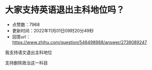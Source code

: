 # 大家支持英语退出主科地位吗？
- 点赞数：7968
- 更新时间：2022年11月01日09时20分49秒
- 回答url：https://www.zhihu.com/question/548498988/answer/2739089247
<body>
 <p data-pid="y4QxPPUg">我支持语文退出主科地位</p>
 <p data-pid="rKuJAA7p">支持删除政治这一科目</p>
</body>